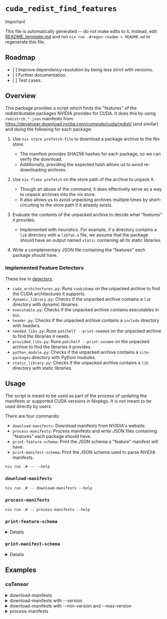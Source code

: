 # `cuda_redist_find_features`

> [!IMPORTANT]
> This file is automatically generated -- do not make edits to it. Instead, edit [README_template.md](./nix/packages/regen-readme/README_template.md) and run `nix run .#regen-readme > README.md` to regenerate this file.

## Roadmap

- \[ \] Improve dependency resolution by being less strict with versions.
- \[ \] Further documentation.
- \[ \] Test cases.

## Overview

This package provides a script which finds the "features" of the redistributable packages NVIDIA provides for CUDA. It does this by using `redistrib_*.json` manifests from <https://developer.download.nvidia.com/compute/cuda/redist/> (and similar) and doing the following for each package:

1. Use `nix store prefetch-file` to download a package archive to the Nix store.

   - The manifest provides SHA256 hashes for each package, so we can verify the download.
   - Additionally, providing the expected hash allows us to avoid re-downloading archives.

1. Use `nix flake prefetch` on the store path of the archive to unpack it.

   - Though an abuse of the command, it does effectively serve as a way to unpack archives into the nix store.
   - It also allows us to avoid unpacking archives multiple times by short-circuiting to the store path if it already exists.

1. Evaluate the contents of the unpacked archive to decide what "features" it provides.

   - Implemented with heuristics. For example, if a directory contains a `lib` directory with a `libfoo.a` file, we assume that the package should have an output named `static` containing all its static libraries.

1. Write a complementary JSON file containing the "features" each package should have.

### Implemented Feature Detectors

These live in [detectors](./cuda_redist_find_features/manifest/feature/detectors).

- `cuda_architectures.py`: Runs `cuobjdump` on the unpacked archive to find the CUDA architectures it supports.
- `dynamic_library.py`: Checks if the unpacked archive contains a `lib` directory with dynamic libraries.
- `executable.py`: Checks if the unpacked archive contains executables in `bin`.
- `header.py`: Checks if the unpacked archive contains a `include` directory with headers.
- `needed_libs.py`: Runs `patchelf --print-needed` on the unpacked archive to find the libraries it needs.
- `provided_libs.py`: Runs `patchelf --print-soname` on the unpacked archive to find the libraries it provides.
- `python_module.py`: Checks if the unpacked archive contains a `site-packages` directory with Python modules.
- `static_library.py`: Checks if the unpacked archive contains a `lib` directory with static libraries.

## Usage

The script is meant to be used as part of the process of updating the manifests or supported CUDA versions in Nixpkgs. It is not meant to be used directly by users.

There are four commands:

- `download-manifests`: Download manifests from NVIDIA's website.
- `process-manifests`: Process manifests and write JSON files containing "features" each package should have.
- `print-feature-schema`: Print the JSON schema a "feature" manifest will have.
- `print-manifest-schema`: Print the JSON schema used to parse NVIDIA manifests.

```regen-readme
nix run .# -- --help
```

### `download-manifests`

```regen-readme
nix run .# -- download-manifests --help
```

### `process-manifests`

```regen-readme
nix run .# -- process-manifests --help
```

### `print-feature-schema`

<details>

```regen-readme
nix run .# -- print-feature-schema
```

</details>

### `print-manifest-schema`

<details>

```regen-readme
nix run .# -- print-manifest-schema
```

</details>

## Examples

### cuTensor

<details><summary>download-manifests</summary>

```regen-readme
nix run .# -- download-manifests --redist cutensor --log-level INFO
```

</details>

<details><summary>download-manifests with --version</summary>

```regen-readme
nix run .# -- download-manifests --redist cutensor --log-level INFO --version 1.4.0
```

</details>

<details><summary>download-manifests with --min-version and --max-version</summary>

```regen-readme
nix run .# -- download-manifests --redist cutensor --log-level INFO --min-version 1.4.0 --max-version 1.6.2
```

</details>

<details><summary>process-manifests</summary>

Assuming

```console
nix run .# -- download-manifests --redist cutensor --log-level INFO --min-version 1.4.0 --max-version 1.6.2
```

was run previously,

```regen-readme
nix run .# -- process-manifests --redist cutensor --log-level INFO
```

</details>
